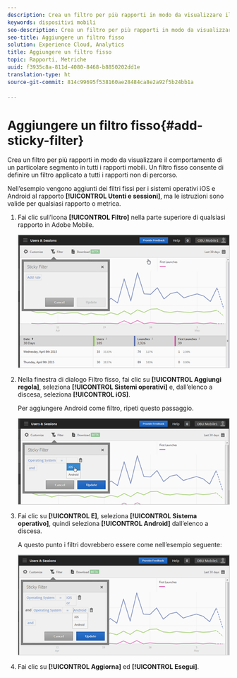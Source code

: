 ```yaml
---
description: Crea un filtro per più rapporti in modo da visualizzare il comportamento di un particolare segmento in tutti i rapporti mobili. Un filtro fisso consente di definire un filtro applicato a tutti i rapporti non di percorso.
keywords: dispositivi mobili
seo-description: Crea un filtro per più rapporti in modo da visualizzare il comportamento di un particolare segmento in tutti i rapporti mobili. Un filtro fisso consente di definire un filtro applicato a tutti i rapporti non di percorso.
seo-title: Aggiungere un filtro fisso
solution: Experience Cloud, Analytics
title: Aggiungere un filtro fisso
topic: Rapporti, Metriche
uuid: f3935c8a-811d-4080-8468-b8850202dd1e
translation-type: ht
source-git-commit: 814c99695f538160ae28484ca8e2a92f5b24bb1a

---
```



# Aggiungere un filtro fisso{#add-sticky-filter}

Crea un filtro per più rapporti in modo da visualizzare il comportamento di un particolare segmento in tutti i rapporti mobili. Un filtro fisso consente di definire un filtro applicato a tutti i rapporti non di percorso.

Nell’esempio vengono aggiunti dei filtri fissi per i sistemi operativi iOS e Android al rapporto **[!UICONTROL Utenti e sessioni]**, ma le istruzioni sono valide per qualsiasi rapporto o metrica.

1. Fai clic sull’icona **[!UICONTROL Filtro]** nella parte superiore di qualsiasi rapporto in Adobe Mobile.

   ![](assets/sticky-filters.png)

1. Nella finestra di dialogo Filtro fisso, fai clic su **[!UICONTROL Aggiungi regola]**, seleziona **[!UICONTROL Sistemi operativi]** e, dall’elenco a discesa, seleziona **[!UICONTROL iOS]**.

   Per aggiungere Android come filtro, ripeti questo passaggio.

   ![](assets/sticky2.png)

1. Fai clic su **[!UICONTROL E]**, seleziona **[!UICONTROL Sistema operativo]**, quindi seleziona **[!UICONTROL Android]** dall’elenco a discesa.

   A questo punto i filtri dovrebbero essere come nell’esempio seguente:

   ![](assets/sticky3.png)

1. Fai clic su **[!UICONTROL Aggiorna]** ed **[!UICONTROL Esegui]**.
